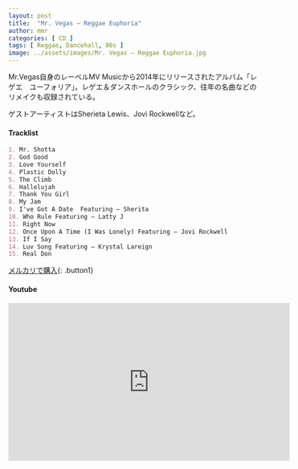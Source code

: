 ```yaml
---
layout: post
title:  "Mr. Vegas – Reggae Euphoria"
author: mmr
categories: [ CD ]
tags: [ Reggae, Dancehall, 00s ]
image: ../assets/images/Mr. Vegas – Reggae Euphoria.jpg
---
```


Mr.Vegas自身のレーベルMV Musicから2014年にリリースされたアルバム「レゲエ　ユーフォリア」。レゲエ＆ダンスホールのクラシック、往年の名曲などのリメイクも収録されている。

ゲストアーティストはSherieta Lewis、Jovi Rockwellなど。

#### Tracklist
```md
1. Mr. Shotta
2. God Good
3. Love Yourself
4. Plastic Dolly
5. The Climb
6. Hallelujah
7. Thank You Girl
8. My Jam
9. I've Got A Date  Featuring – Sherita
10. Who Rule Featuring – Latty J
11. Right Now
12. Once Upon A Time (I Was Lonely) Featuring – Jovi Rockwell
13. If I Say
14. Luv Song Featuring – Krystal Lareign
15. Real Don
```

[メルカリで購入](https://jp.mercari.com/item/m27552367750?afid=6142608987){: .button1}

#### Youtube
<iframe width="560" height="315" src="https://www.youtube.com/embed/IbllsGHbG-Q?si=4WCGK7e3ES5CNEMh" title="YouTube video player" frameborder="0" allow="accelerometer; autoplay; clipboard-write; encrypted-media; gyroscope; picture-in-picture; web-share" referrerpolicy="strict-origin-when-cross-origin" allowfullscreen></iframe>